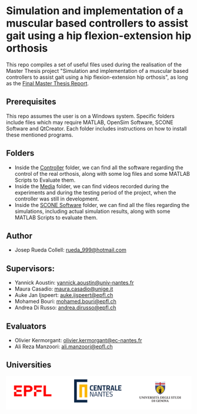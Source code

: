 # Simulation and implementation of a muscular based controllers to assist gait using a hip flexion-extension hip orthosis
This repo compiles a set of useful files used during the realisation of the Master Thesis project "Simulation and implementation of a muscular based controllers to assist gait using a hip flexion-extension hip orthosis", as long as the [Final Master Thesis Report](https://github.com/pep248/MasterThesis_HipFlexionExtensionOrthosis/blob/main/JosepRuedaCollell_MasterThesis.pdf).

## Prerequisites
This repo assumes the user is on a Windows system.
Specific folders include files which may require MATLAB, OpenSim Software, SCONE Software and QtCreator. Each folder includes instructions on how to install these mentioned programs.

## Folders
* Inside the [Controller](https://github.com/pep248/MasterThesis_HipFlexionExtensionOrthosis/tree/main/Controller) folder, we can find all the software regarding the control of the real orthosis, along with some log files and some MATLAB Scripts to Evaluate them.
* Inside the [Media](https://github.com/pep248/MasterThesis_HipFlexionExtensionOrthosis/tree/main/Media) folder, we can find videos recorded during the experiments and during the testing period of the project, when the controller was still in development.
* Inside the [SCONE Software](https://github.com/pep248/MasterThesis_HipFlexionExtensionOrthosis/tree/main/SCONE%20Software) folder, we can find all the files regarding the simulations, including actual simulation results, along with some MATLAB Scripts to evaluate them.


## Author
* Josep Rueda Collell: rueda_999@hotmail.com

## Supervisors:
* Yannick Aoustin: yannick.aoustin@univ-nantes.fr
* Maura Casadio: maura.casadio@unige.it
* Auke Jan Ijspeert: auke.ijspeert@epfl.ch
* Mohamed Bouri: mohamed.bouri@epfl.ch
* Andrea Di Russo: andrea.dirusso@epfl.ch

## Evaluators
* Olivier Kermorgant: olivier.kermorgant@ec-nantes.fr
* Ali Reza Manzoori: ali.manzoori@epfl.ch


## Universities

<p align="center">
<img src="https://github.com/pep248/MasterThesis_HipFlexionExtensionOrthosis/blob/main/Logos.png">
</p>

